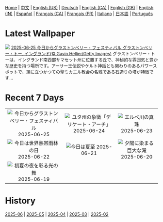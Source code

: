 [Home](../README.md) | [中文](zh-CN.md) | [English (US)](en-US.md) | [Deutsch](de-DE.md) | [English (CA)](en-CA.md) | [English (GB)](en-GB.md) | [English (IN)](en-IN.md) | [Español](es-ES.md) | [Français (CA)](fr-CA.md) | [Français (FR)](fr-FR.md) | [Italiano](it-IT.md) | [日本語](ja-JP.md) | [Português](pt-BR.md)

# Latest Wallpaper
![](https://www.bing.com/th?id=OHR.GlastonburyScenic_JA-JP9733045581_UHD.jpg)
[2025-06-25 今日からグラストンベリー・フェスティバル グラストンベリー・トー, イングランド(© Gavin Hellier/Getty Images)](https://www.bing.com/th?id=OHR.GlastonburyScenic_JA-JP9733045581_UHD.jpg)
グラストンベリー・トーは、イングランド南西部サマセット州に位置する丘で、神秘的な雰囲気と豊かな歴史を持つ場所です。アーサー王伝説やケルト神話とも関わりのあるパワースポットで、頂に立つかつての聖ミカエル教会の名残である石造りの塔が特徴です…

# Recent 7 Days
|  |  |  |
|:---:|:---:|:---:|
| ![](https://www.bing.com/th?id=OHR.GlastonburyScenic_JA-JP9733045581_400x240.jpg "今日からグラストンベリー・フェスティバル") 2025-06-25 | ![](https://www.bing.com/th?id=OHR.DelicateArch_JA-JP9672362055_400x240.jpg "ユタ州の象徴「デリケート・アーチ」") 2025-06-24 | ![](https://www.bing.com/th?id=OHR.DresdenElbe_JA-JP9615629760_400x240.jpg "エルベ川の真珠") 2025-06-23 |
| ![](https://www.bing.com/th?id=OHR.AmazonEcuador_JA-JP9558319744_400x240.jpg "今日は世界熱帯雨林の日") 2025-06-22 | ![](https://www.bing.com/th?id=OHR.SerengetiGiraffe_JA-JP9470836014_400x240.jpg "今日は夏至") 2025-06-21 | ![](https://www.bing.com/th?id=OHR.IcelandSolstice_JA-JP9258082333_400x240.jpg "夕陽に染まる巨大な滝") 2025-06-20 |
| ![](https://www.bing.com/th?id=OHR.FireflySeason2025_JA-JP3057846302_400x240.jpg "初夏の夜を彩る光の舞") 2025-06-19 |  |  |

# History
[2025-06](../archives/wallpaper/ja-JP/w_2025_06.md) | [2025-05](../archives/wallpaper/ja-JP/w_2025_05.md) | [2025-04](../archives/wallpaper/ja-JP/w_2025_04.md) | [2025-03](../archives/wallpaper/ja-JP/w_2025_03.md) | [2025-02](../archives/wallpaper/ja-JP/w_2025_02.md)
